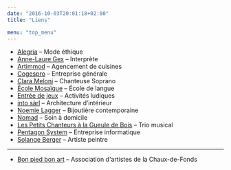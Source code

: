```yaml
---
date: "2016-10-03T20:01:18+02:00"
title: "Liens"

menu: "top_menu"
---
```

* [Alegria](http://www.alegria-mode.ch/) – Mode éthique
* [Anne-Laure Gex](http://annelauregex.ch/) – Interprète
* [Artimmod](http://www.artimmod.ch/) – Agencement de cuisines
* [Cogespro](http://www.cogespro.ch/) – Entreprise générale
* [Clara Meloni](http://www.clarameloni.com/) – Chanteuse Soprano
* [École Mosaïque](http://ecolemosaique.ch/) – École de langue
* [Entrée de jeux](http://www.entree-de-jeux.ch) – Activités ludiques
* [into sàrl](http://www.intosarl.ch/) – Architecture d’intérieur
* [Noemie Lagger](http://noemielagger.ch/) – Bijoutière contemporaine
* [Nomad](http://www.nomad-ne.ch/) – Soin à domicile
* [Les Petits Chanteurs à la Gueule de Bois](https://www.pcgb.ch/) – Trio musical
* [Pentagon System](http://www.pentagon-system.ch/) – Entreprise informatique
* [Solange Berger](http://art-berger.ch/) – Artiste peintre

_____________________________
* [Bon pied bon art](http://bonpiedbonart.ch/visites-a-l-annee/rebecca-meier/) – Association d'artistes de la Chaux-de-Fonds


